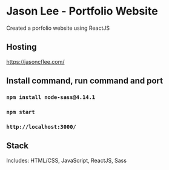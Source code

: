 # Jason Lee - Portfolio Website

Created a porfolio website using ReactJS

## Hosting

https://jasoncflee.com/

## Install command, run command and port

### `npm install node-sass@4.14.1`

### `npm start`

### `http://localhost:3000/`

## Stack

Includes: HTML/CSS, JavaScript, ReactJS, Sass
